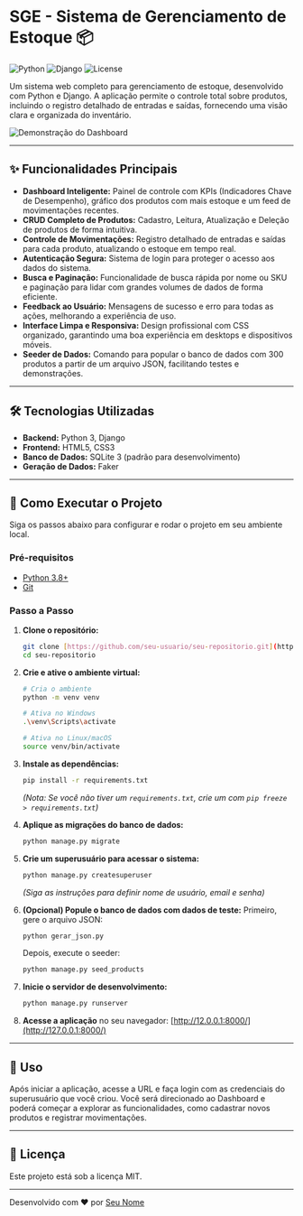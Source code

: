 # SGE - Sistema de Gerenciamento de Estoque 📦

![Python](https://img.shields.io/badge/python-3.11-blue.svg)
![Django](https://img.shields.io/badge/django-4.2-green.svg)
![License](https://img.shields.io/badge/license-MIT-lightgrey.svg)

Um sistema web completo para gerenciamento de estoque, desenvolvido com Python e Django. A aplicação permite o controle total sobre produtos, incluindo o registro detalhado de entradas e saídas, fornecendo uma visão clara e organizada do inventário.

![Demonstração do Dashboard](https://placehold.co/800x400/0d6efd/ffffff?text=Insira+um+GIF+ou+Screenshot+do+Dashboard+aqui)

---

## ✨ Funcionalidades Principais

- **Dashboard Inteligente:** Painel de controle com KPIs (Indicadores Chave de Desempenho), gráfico dos produtos com mais estoque e um feed de movimentações recentes.
- **CRUD Completo de Produtos:** Cadastro, Leitura, Atualização e Deleção de produtos de forma intuitiva.
- **Controle de Movimentações:** Registro detalhado de entradas e saídas para cada produto, atualizando o estoque em tempo real.
- **Autenticação Segura:** Sistema de login para proteger o acesso aos dados do sistema.
- **Busca e Paginação:** Funcionalidade de busca rápida por nome ou SKU e paginação para lidar com grandes volumes de dados de forma eficiente.
- **Feedback ao Usuário:** Mensagens de sucesso e erro para todas as ações, melhorando a experiência de uso.
- **Interface Limpa e Responsiva:** Design profissional com CSS organizado, garantindo uma boa experiência em desktops e dispositivos móveis.
- **Seeder de Dados:** Comando para popular o banco de dados com 300 produtos a partir de um arquivo JSON, facilitando testes e demonstrações.

---

## 🛠️ Tecnologias Utilizadas

- **Backend:** Python 3, Django
- **Frontend:** HTML5, CSS3
- **Banco de Dados:** SQLite 3 (padrão para desenvolvimento)
- **Geração de Dados:** Faker

---

## 🚀 Como Executar o Projeto

Siga os passos abaixo para configurar e rodar o projeto em seu ambiente local.

### **Pré-requisitos**

- [Python 3.8+](https://www.python.org/downloads/)
- [Git](https://git-scm.com/downloads)

### **Passo a Passo**

1.  **Clone o repositório:**
    ```bash
    git clone [https://github.com/seu-usuario/seu-repositorio.git](https://github.com/seu-usuario/seu-repositorio.git)
    cd seu-repositorio
    ```

2.  **Crie e ative o ambiente virtual:**
    ```bash
    # Cria o ambiente
    python -m venv venv

    # Ativa no Windows
    .\venv\Scripts\activate

    # Ativa no Linux/macOS
    source venv/bin/activate
    ```

3.  **Instale as dependências:**
    ```bash
    pip install -r requirements.txt
    ```
    *(Nota: Se você não tiver um `requirements.txt`, crie um com `pip freeze > requirements.txt`)*

4.  **Aplique as migrações do banco de dados:**
    ```bash
    python manage.py migrate
    ```

5.  **Crie um superusuário para acessar o sistema:**
    ```bash
    python manage.py createsuperuser
    ```
    *(Siga as instruções para definir nome de usuário, email e senha)*

6.  **(Opcional) Popule o banco de dados com dados de teste:**
    Primeiro, gere o arquivo JSON:
    ```bash
    python gerar_json.py
    ```
    Depois, execute o seeder:
    ```bash
    python manage.py seed_products
    ```

7.  **Inicie o servidor de desenvolvimento:**
    ```bash
    python manage.py runserver
    ```

8.  **Acesse a aplicação** no seu navegador:
    [http://12.0.0.1:8000/](http://127.0.0.1:8000/)

---

## 📖 Uso

Após iniciar a aplicação, acesse a URL e faça login com as credenciais do superusuário que você criou. Você será direcionado ao Dashboard e poderá começar a explorar as funcionalidades, como cadastrar novos produtos e registrar movimentações.

---

## 📄 Licença

Este projeto está sob a licença MIT.

---

Desenvolvido com ❤️ por [Seu Nome](https://github.com/seu-usuario)
